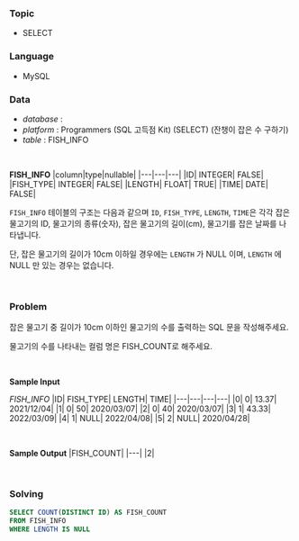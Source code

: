### Topic
- SELECT
  
### Language
- MySQL

### Data
- *database* : 
- *platform* : Programmers (SQL 고득점 Kit) (SELECT) (잔챙이 잡은 수 구하기)
- *table* : FISH_INFO

<br>

**FISH_INFO**
|column|type|nullable|
|---|---|---|
|ID|	INTEGER|	FALSE|
|FISH_TYPE|	INTEGER|	FALSE|
|LENGTH|	FLOAT|	TRUE|
|TIME|	DATE|	FALSE|


`FISH_INFO` 테이블의 구조는 다음과 같으며 `ID`, `FISH_TYPE`, `LENGTH`, `TIME`은 각각 잡은 물고기의 ID, 물고기의 종류(숫자), 잡은 물고기의 길이(cm), 물고기를 잡은 날짜를 나타냅니다.

단, 잡은 물고기의 길이가 10cm 이하일 경우에는 `LENGTH` 가 NULL 이며, `LENGTH` 에 NULL 만 있는 경우는 없습니다.

<br>

### Problem
잡은 물고기 중 길이가 10cm 이하인 물고기의 수를 출력하는 SQL 문을 작성해주세요.

물고기의 수를 나타내는 컬럼 명은 FISH_COUNT로 해주세요.

<br>

**Sample Input**

*FISH_INFO*
|ID|	FISH_TYPE|	LENGTH|	TIME|
|---|---|---|---|
|0|	0|	13.37|	2021/12/04|
|1|	0|	50|	2020/03/07|
|2|	0|	40|	2020/03/07|
|3|	1|	43.33|	2022/03/09|
|4|	1|	NULL|	2022/04/08|
|5|	2|	NULL|	2020/04/28|

<br>

**Sample Output**
|FISH_COUNT|
|---|
|2|

<br>

### Solving

```sql
SELECT COUNT(DISTINCT ID) AS FISH_COUNT
FROM FISH_INFO
WHERE LENGTH IS NULL
```
